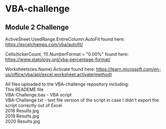 # VBA-challenge
## Module 2 Challenge

ActiveSheet.UsedRange.EntireColumn.AutoFit found here: https://excelchamps.com/vba/autofit/


Cells(tickerCount, 11).NumberFormat = "0.00%" found here: https://www.statology.org/vba-percentage-format/


Worksheets(ws.Name).Activate found here: https://learn.microsoft.com/en-us/office/vba/api/excel.worksheet.activate(method)


All files uploaded to the VBA-challenge repository including:  
This READEME file  
VBA-Challenge.bas - VBA script  
VBA-Challenge.txt - text file version of the script in case I didn't export the script correctly out of Excel  
2018 Results.jpg  
2019 Results.jpg  
2020 Results.jpg  
